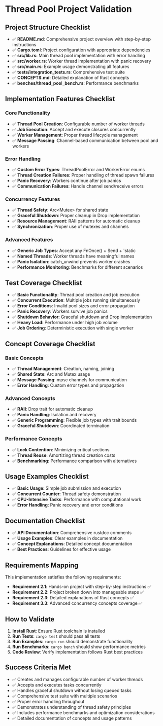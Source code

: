# Thread Pool Project Validation

## Project Structure Checklist

- ✅ **README.md**: Comprehensive project overview with step-by-step instructions
- ✅ **Cargo.toml**: Project configuration with appropriate dependencies
- ✅ **src/lib.rs**: Main thread pool implementation with error handling
- ✅ **src/worker.rs**: Worker thread implementation with panic recovery
- ✅ **src/main.rs**: Example usage demonstrating all features
- ✅ **tests/integration_tests.rs**: Comprehensive test suite
- ✅ **CONCEPTS.md**: Detailed explanation of Rust concepts
- ✅ **benches/thread_pool_bench.rs**: Performance benchmarks

## Implementation Features Checklist

### Core Functionality
- ✅ **Thread Pool Creation**: Configurable number of worker threads
- ✅ **Job Execution**: Accept and execute closures concurrently
- ✅ **Worker Management**: Proper thread lifecycle management
- ✅ **Message Passing**: Channel-based communication between pool and workers

### Error Handling
- ✅ **Custom Error Types**: ThreadPoolError and WorkerError enums
- ✅ **Thread Creation Failures**: Proper handling of thread spawn failures
- ✅ **Panic Recovery**: Workers continue after job panics
- ✅ **Communication Failures**: Handle channel send/receive errors

### Concurrency Features
- ✅ **Thread Safety**: Arc<Mutex<T>> for shared state
- ✅ **Graceful Shutdown**: Proper cleanup in Drop implementation
- ✅ **Resource Management**: RAII patterns for automatic cleanup
- ✅ **Synchronization**: Proper use of mutexes and channels

### Advanced Features
- ✅ **Generic Job Types**: Accept any FnOnce() + Send + 'static
- ✅ **Named Threads**: Worker threads have meaningful names
- ✅ **Panic Isolation**: catch_unwind prevents worker crashes
- ✅ **Performance Monitoring**: Benchmarks for different scenarios

## Test Coverage Checklist

- ✅ **Basic Functionality**: Thread pool creation and job execution
- ✅ **Concurrent Execution**: Multiple jobs running simultaneously
- ✅ **Error Conditions**: Invalid pool sizes and error propagation
- ✅ **Panic Recovery**: Workers survive job panics
- ✅ **Shutdown Behavior**: Graceful shutdown and Drop implementation
- ✅ **Heavy Load**: Performance under high job volume
- ✅ **Job Ordering**: Deterministic execution with single worker

## Concept Coverage Checklist

### Basic Concepts
- ✅ **Thread Management**: Creation, naming, joining
- ✅ **Shared State**: Arc<T> and Mutex<T> usage
- ✅ **Message Passing**: mpsc channels for communication
- ✅ **Error Handling**: Custom error types and propagation

### Advanced Concepts
- ✅ **RAII**: Drop trait for automatic cleanup
- ✅ **Panic Handling**: Isolation and recovery
- ✅ **Generic Programming**: Flexible job types with trait bounds
- ✅ **Graceful Shutdown**: Coordinated termination

### Performance Concepts
- ✅ **Lock Contention**: Minimizing critical sections
- ✅ **Thread Reuse**: Amortizing thread creation costs
- ✅ **Benchmarking**: Performance comparison with alternatives

## Usage Examples Checklist

- ✅ **Basic Usage**: Simple job submission and execution
- ✅ **Concurrent Counter**: Thread safety demonstration
- ✅ **CPU-Intensive Tasks**: Performance with computational work
- ✅ **Error Handling**: Panic recovery and error conditions

## Documentation Checklist

- ✅ **API Documentation**: Comprehensive rustdoc comments
- ✅ **Usage Examples**: Clear examples in documentation
- ✅ **Concept Explanations**: Detailed concept documentation
- ✅ **Best Practices**: Guidelines for effective usage

## Requirements Mapping

This implementation satisfies the following requirements:

- **Requirement 2.1**: Hands-on project with step-by-step instructions ✅
- **Requirement 2.2**: Project broken down into manageable steps ✅
- **Requirement 2.3**: Detailed explanations of Rust concepts ✅
- **Requirement 3.3**: Advanced concurrency concepts coverage ✅

## How to Validate

1. **Install Rust**: Ensure Rust toolchain is installed
2. **Run Tests**: `cargo test` should pass all tests
3. **Run Examples**: `cargo run` should demonstrate functionality
4. **Run Benchmarks**: `cargo bench` should show performance metrics
5. **Code Review**: Verify implementation follows Rust best practices

## Success Criteria Met

- ✅ Creates and manages configurable number of worker threads
- ✅ Accepts and executes tasks concurrently
- ✅ Handles graceful shutdown without losing queued tasks
- ✅ Comprehensive test suite with multiple scenarios
- ✅ Proper error handling throughout
- ✅ Demonstrates understanding of thread safety principles
- ✅ Includes performance benchmarks and optimization considerations
- ✅ Detailed documentation of concepts and usage patterns